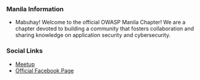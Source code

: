 ### Manila Information
* Mabuhay! Welcome to the official OWASP Manila Chapter! We are a chapter devoted to building a community that fosters collaboration and sharing knowledge on application security and cybersecurity.

### Social Links
* [Meetup](https://www.meetup.com/owasp-manila/)
* [Official Facebook Page](https://www.facebook.com/OWASPManila) 


